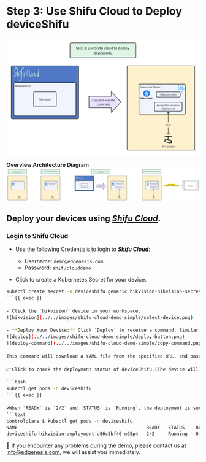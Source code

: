 # Step 3: Use Shifu Cloud to Deploy deviceShifu

![step3](../../images/shifu-cloud-camera-demo/step3.png)

**Overview Architecture Diagram**
![Architecture](../../images/shifu-cloud-demo-simple/overview.png)

## Deploy your devices using [***Shifu Cloud***](https://shifucloud.testing.shifu.dev/).


### Login to Shifu Cloud

- Use the following Credentials to login to [***Shifu Cloud***](https://shifucloud.testing.shifu.dev/):
  - Username: `demo@edgenesis.com`
  - Password: `shifuclouddemo`

- Click to create a Kubernetes Secret for your device.
```bash
kubectl create secret -n deviceshifu generic hikvision-hikvision-secret  --from-literal=IP_CAMERA_PASSWORD=HelloShifu
```{{ exec }}

- Click the `hikvision` device in your workspace.
![hikvision](../../images/shifu-cloud-demo-simple/select-device.png)

- **Deploy Your Device:** Click `Deploy` to receive a command. Similar to the previous step, copy and execute this command in your terminal to deploy the device into your cluster.
![deploy](../../images/shifu-cloud-demo-simple/deploy-button.png)
![deploy-command](../../images/shifu-cloud-demo-simple/copy-command.png)

This command will download a YAML file from the specified URL, and based on the configurations within that file, it will deploy deviceShifu in your Kubernetes cluster.

👉Click to check the deployment status of deviceShifu.(The device will be deployed to this cluster in less than 1 minute).

```bash
kubectl get pods -n deviceshifu
```{{ exec }}

✔️When `READY` is `2/2` and `STATUS` is `Running`, the deployment is successfull.
```text
controlplane $ kubectl get pods -n deviceshifu
NAME                                               READY   STATUS    RESTARTS   AGE
deviceshifu-hikvision-deployment-d86c5bf46-m95p4   2/2     Running   0          24s
```

🔔 If you encounter any problems during the demo, please contact us at [info@edgenesis.com](mailto:info@edgenesis.com), we will assist you immediately.
